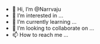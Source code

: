 - 👋 Hi, I’m @Narrvaju
- 👀 I’m interested in ...
- 🌱 I’m currently learning ...
- 💞️ I’m looking to collaborate on ...
- 📫 How to reach me ...

<!---
Narrvaju/Narrvaju is a ✨ special ✨ repository because its `README.md` (this file) appears on your GitHub profile.
You can click the Preview link to take a look at your changes.
--->
